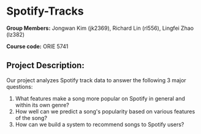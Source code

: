 # Spotify-Tracks

**Group Members:** Jongwan Kim (jk2369), Richard Lin (rl556), Lingfei Zhao (lz382)

**Course code:** ORIE 5741

## Project Description:
Our project analyzes Spotify track data to answer the following 3 major questions:
1. What features make a song more popular on Spotify in general and within its own genre?
2. How well can we predict a song's popularity based on various features of the song?
3. How can we build a system to recommend songs to Spotify users?
